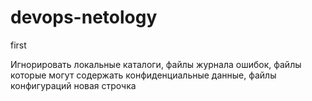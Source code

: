 # devops-netology
first

Игнорировать локальные каталоги, файлы журнала ошибок, файлы которые могут содержать конфиденциальные данные, файлы конфигураций
новая строчка

